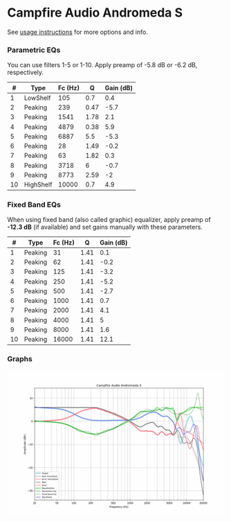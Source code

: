 # Campfire Audio Andromeda S
See [usage instructions](https://github.com/jaakkopasanen/AutoEq#usage) for more options and info.

### Parametric EQs
You can use filters 1-5 or 1-10. Apply preamp of -5.8 dB or -6.2 dB, respectively.

|   # | Type      |   Fc (Hz) |    Q |   Gain (dB) |
|-----|-----------|-----------|------|-------------|
|   1 | LowShelf  |       105 | 0.7  |         0.4 |
|   2 | Peaking   |       239 | 0.47 |        -5.7 |
|   3 | Peaking   |      1541 | 1.78 |         2.1 |
|   4 | Peaking   |      4879 | 0.38 |         5.9 |
|   5 | Peaking   |      6887 | 5.5  |        -5.3 |
|   6 | Peaking   |        28 | 1.49 |        -0.2 |
|   7 | Peaking   |        63 | 1.82 |         0.3 |
|   8 | Peaking   |      3718 | 6    |        -0.7 |
|   9 | Peaking   |      8773 | 2.59 |        -2   |
|  10 | HighShelf |     10000 | 0.7  |         4.9 |

### Fixed Band EQs
When using fixed band (also called graphic) equalizer, apply preamp of **-12.3 dB** (if available) and set gains manually with these parameters.

|   # | Type    |   Fc (Hz) |    Q |   Gain (dB) |
|-----|---------|-----------|------|-------------|
|   1 | Peaking |        31 | 1.41 |         0.1 |
|   2 | Peaking |        62 | 1.41 |        -0.2 |
|   3 | Peaking |       125 | 1.41 |        -3.2 |
|   4 | Peaking |       250 | 1.41 |        -5.2 |
|   5 | Peaking |       500 | 1.41 |        -2.7 |
|   6 | Peaking |      1000 | 1.41 |         0.7 |
|   7 | Peaking |      2000 | 1.41 |         4.1 |
|   8 | Peaking |      4000 | 1.41 |         5   |
|   9 | Peaking |      8000 | 1.41 |         1.6 |
|  10 | Peaking |     16000 | 1.41 |        12.1 |

### Graphs
![](./Campfire%20Audio%20Andromeda%20S.png)
